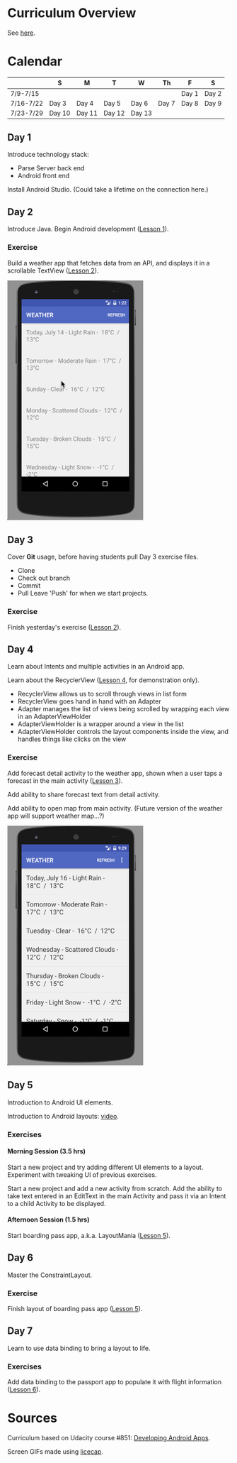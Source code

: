 # Curriculum Overview
See [here](https://docs.google.com/presentation/d/1E2hq97nSFSaDG1SsOIY46O3nBSzaPpFMgRny_pWwCO8/edit?usp=sharing).

# Calendar
|          | S      | M      | T      | W      | Th     | F      | S      |
|----------|--------|--------|--------|--------|--------|--------|--------|
|7/9-7/15  |        |        |        |        |        | Day 1  | Day 2  |
|7/16-7/22 | Day 3  | Day 4  | Day 5  | Day 6  | Day 7  | Day 8  | Day 9  |
|7/23-7/29 | Day 10 | Day 11 | Day 12 | Day 13 |        |        |        |

## Day 1
Introduce technology stack:
  - Parse Server back end
  - Android front end

Install Android Studio. (Could take a lifetime on the connection here.)

## Day 2
Introduce Java. Begin Android development ([Lesson 1](https://github.com/mog96/code-for-palestine-2017_y3-gaza/tree/master/Lessons/Lesson01-ScrollView-Demo)).

### Exercise
Build a weather app that fetches data from an API, and displays it in a scrollable TextView ([Lesson 2](https://github.com/mog96/code-for-palestine-2017_y3-gaza/tree/master/Lessons/Lesson02-Weather-App-Using-ScrollView)).

![GIF](https://github.com/mog96/code-for-palestine-2017_y3-gaza/blob/master/GIFs/lesson02_weather-app-with-scrollview.gif)

## Day 3
Cover **Git** usage, before having students pull Day 3 exercise files.
- Clone
- Check out branch
- Commit
- Pull
Leave 'Push' for when we start projects.

### Exercise
Finish yesterday's exercise ([Lesson 2](https://github.com/mog96/code-for-palestine-2017_y3-gaza/tree/master/Lessons/Lesson02-Weather-App-Using-ScrollView)).

## Day 4
Learn about Intents and multiple activities in an Android app.

Learn about the RecyclerView ([Lesson 4](https://github.com/mog96/code-for-palestine-2017_y3-gaza/tree/master/Lessons/Lesson04-Weather-App-Using-RecyclerView), for demonstration only).
- RecyclerView allows us to scroll through views in list form
- RecyclerView goes hand in hand with an Adapter
- Adapter manages the list of views being scrolled by wrapping each view in an AdapterViewHolder
- AdapterViewHolder is a wrapper around a view in the list
- AdapterViewHolder controls the layout components inside the view, and handles things like clicks on the view

### Exercise
Add forecast detail activity to the weather app, shown when a user taps a forecast in the main activity ([Lesson 3](https://github.com/mog96/code-for-palestine-2017_y3-gaza/tree/master/Lessons/Lesson03-Weather-App-With-Detail-Activity)).

Add ability to share forecast text from detail activity.

Add ability to open map from main activity. (Future version of the weather app will support weather map...?)

![GIF](https://github.com/mog96/code-for-palestine-2017_y3-gaza/blob/master/GIFs/lesson03_weather-app-with-detail-map-share.gif)

## Day 5
Introduction to Android UI elements.

Introduction to Android layouts: [video](https://youtu.be/8agCiQzDZys?t=1m18s).

### Exercises
#### Morning Session (3.5 hrs)
Start a new project and try adding different UI elements to a layout. Experiment with tweaking UI of previous exercises.

Start a new project and add a new activity from scratch. Add the ability to take text entered in an EditText in the main Activity and pass it via an Intent to a child Activity to be displayed.

#### Afternoon Session (1.5 hrs)
Start boarding pass app, a.k.a. LayoutMania ([Lesson 5](https://github.com/mog96/code-for-palestine-2017_y3-gaza/tree/master/Lessons/Lesson05-Boarding-Pass-App-With-ConstraintLayout)).

## Day 6
Master the ConstraintLayout.

### Exercise
Finish layout of boarding pass app ([Lesson 5](https://github.com/mog96/code-for-palestine-2017_y3-gaza/tree/master/Lessons/Lesson05-Boarding-Pass-App-With-ConstraintLayout)).

## Day 7
Learn to use data binding to bring a layout to life.

### Exercises
Add data binding to the passport app to populate it with flight information ([Lesson 6](https://github.com/mog96/code-for-palestine-2017_y3-gaza/tree/master/Lessons/Lesson06-Boarding-Pass-App-With-Data-Binding)).

# Sources
Curriculum based on Udacity course #851: [Developing Android Apps](https://classroom.udacity.com/courses/ud851).

Screen GIFs made using [licecap](https://www.cockos.com/licecap/).
